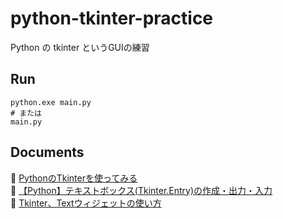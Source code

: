 # python-tkinter-practice

Python の tkinter というGUIの練習

## Run

```shell
python.exe main.py
# または
main.py
```

## Documents

📖 [PythonのTkinterを使ってみる](https://qiita.com/nnahito/items/ad1428a30738b3d93762)  
📖 [【Python】テキストボックス(Tkinter.Entry)の作成・出力・入力](https://pg-chain.com/python-tkinter-entry)  
📖 [Tkinter、Textウィジェットの使い方](https://blog.narito.ninja/detail/100/)  

